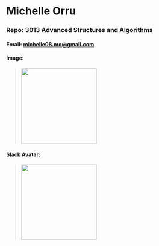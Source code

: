 # Michelle Orru
### Repo: 3013 Advanced Structures and Algorithms
#### Email: michelle08.mo@gmail.com
#### Image: 

><img src="https://user-images.githubusercontent.com/100542045/202239634-8b6e9e53-5730-48bb-ad30-2396a95eb1a6.JPG" width=200>

#### Slack Avatar:

><img src="https://user-images.githubusercontent.com/100542045/202242258-a15cf7a3-b271-47de-a659-16ce6e1b3eac.jpeg" width=200>

